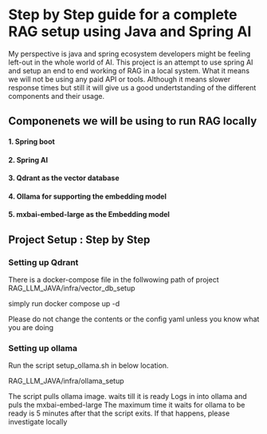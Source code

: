 # Step by Step guide for a complete RAG setup using Java and Spring AI

My perspective is java and spring ecosystem developers might be feeling left-out in the whole world of AI.
This project is an attempt to use spring AI and setup an end to end working of RAG in a local system.
What it means we will not be using any paid API or tools. 
Although it means slower response times but still it will give us a good undertstanding of the different components and their usage.

## Componenets we will be using to run RAG locally

#### 1. Spring boot
#### 2. Spring AI
#### 3. Qdrant as the vector database
#### 4. Ollama for supporting the embedding model
#### 5. mxbai-embed-large as the Embedding model


## Project Setup : Step by Step

### Setting up Qdrant

There is a docker-compose file in the follwowing path of project
RAG_LLM_JAVA/infra/vector_db_setup

simply run docker compose up -d

Please do not change the contents or the config yaml unless you know what you are doing


### Setting up ollama

Run the script setup_ollama.sh in below location.

RAG_LLM_JAVA/infra/ollama_setup

The script pulls ollama image. waits till it is ready
Logs in into ollama and puls the mxbai-embed-large
The maximum time it waits for ollama to be ready is 5 minutes after that the script exits.
If that happens, please investigate locally





